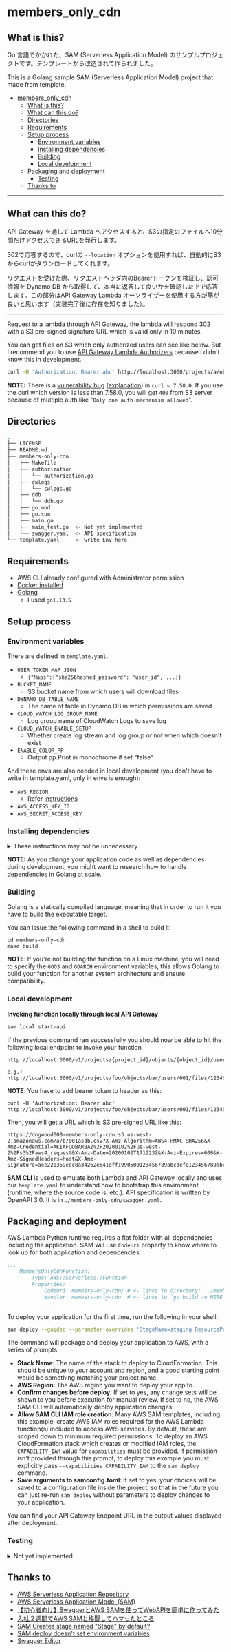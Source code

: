 # members_only_cdn

## What is this?

Go 言語でかかれた、SAM (Serverless Application Model) のサンプルプロジェクトです。テンプレートから改造されて作られました。

This is a Golang sample SAM (Serverless Application Model) project that made from template.

<!-- TOC depthFrom:1 depthTo:6 withLinks:1 updateOnSave:1 orderedList:0 -->

- [members_only_cdn](#membersonlycdn)
	- [What is this?](#what-is-this)
	- [What can this do?](#what-can-this-do)
	- [Directories](#directories)
	- [Requirements](#requirements)
	- [Setup process](#setup-process)
		- [Environment variables](#environment-variables)
		- [Installing dependencies](#installing-dependencies)
		- [Building](#building)
		- [Local development](#local-development)
	- [Packaging and deployment](#packaging-and-deployment)
		- [Testing](#testing)
	- [Thanks to](#thanks-to)

<!-- /TOC -->

---

## What can this do?

API Gateway を通して Lambda へアクセスすると、S3の指定のファイルへ10分間だけアクセスできるURLを発行します。

302で応答するので、curlの `--location` オプションを使用すれば、自動的にS3からcurlがダウンロードしてくれます。

リクエストを受けた際、リクエストヘッダ内のBearerトークンを検証し、認可情報を Dynamo DB から取得して、本当に返答して良いかを確認した上で応答します。この部分は[API Gateway Lambda オーソライザー](https://docs.aws.amazon.com/ja_jp/apigateway/latest/developerguide/apigateway-use-lambda-authorizer.html)を使用する方が筋が良いと思います（実装完了後に存在を知りました）。

---

Request to a lambda through API Gateway, the lambda will respond 302 with a S3 pre-signed signature URL which is valid only in 10 minutes.

You can get files on S3 which only authorized users can see like below. But I recommend you to use [API Gateway Lambda Authorizers](https://docs.aws.amazon.com/apigateway/latest/developerguide/apigateway-use-lambda-authorizer.html) because I didn't know this in development.

```bash
curl -H 'Authorization: Bearer abc' http://localhost:3000/projects/a/objects/b/users/001/files/001.csv --location
```

**NOTE:** There is a [vulnerability bug](https://curl.haxx.se/docs/CVE-2018-1000007.html) ([explanation](https://stackoverflow.com/a/50005430)) in `curl < 7.58.0`.
If you use the curl which version is less than 7.58.0, you will get `400` from S3 server because of multiple auth like "`Only one auth mechanism allowed`".


## Directories

```bash
.
├── LICENSE
├── README.md
├── members-only-cdn
│   ├── Makefile
│   ├── authorization
│   │   └── authorization.go
│   ├── cwlogs
│   │   └── cwlogs.go
│   ├── ddb
│   │   └── ddb.go
│   ├── go.mod
│   ├── go.sum
│   ├── main.go
│   ├── main_test.go  <- Not yet implemented
│   └── swagger.yaml  <- API specification
└── template.yaml     <- write Env here
```

## Requirements

* AWS CLI already configured with Administrator permission
* [Docker installed](https://www.docker.com/community-edition)
* [Golang](https://golang.org)
  * I used `go1.13.5`

## Setup process

### Environment variables

There are defined in `template.yaml`.

- `USER_TOKEN_MAP_JSON`
  - `{"Maps":{"sha256hashed_password": "user_id", ...}}`
- `BUCKET_NAME`
  - S3 bucket name from which users will download files
- `DYNAMO_DB_TABLE_NAME`
  - The name of table in Dynamo DB in which permissions are saved
- `CLOUD_WATCH_LOG_GROUP_NAME`
  - Log group name of CloudWatch Logs to save log
- `CLOUD_WATCH_ENABLE_SETUP`
  - Whether create log stream and log group or not when which doesn't exist
- `ENABLE_COLOR_PP`
  - Output pp.Print in monochrome if set "false"

And these envs are also needed in local development (you don't have to write in template.yaml, only in envs is enough):

- `AWS_REGION`
  - Refer [instructions](https://docs.aws.amazon.com/AWSEC2/latest/UserGuide/using-regions-availability-zones.html#concepts-available-regions)
- `AWS_ACCESS_KEY_ID`
- `AWS_SECRET_ACCESS_KEY`

### Installing dependencies

<details><summary>These instructions may not be unnecessary</summary>
<p>
In this example we use the built-in `go get` and the only dependency we need is AWS Lambda Go SDK:

```shell
go get -u github.com/aws/aws-lambda-go/...
```
</p>
</details>

**NOTE:** As you change your application code as well as dependencies during development, you might want to research how to handle dependencies in Golang at scale.

### Building

Golang is a statically compiled language, meaning that in order to run it you have to build the executable target.

You can issue the following command in a shell to build it:

```shell
cd members-only-cdn
make build
```

**NOTE**: If you're not building the function on a Linux machine, you will need to specify the `GOOS` and `GOARCH` environment variables, this allows Golang to build your function for another system architecture and ensure compatibility.

### Local development

**Invoking function locally through local API Gateway**

```bash
sam local start-api
```

If the previous command ran successfully you should now be able to hit the following local endpoint to invoke your function
```
http://localhost:3000/v1/projects/{project_id}/objects/{object_id}/users/{user_id}/files/{file_id}

e.g.)
http://localhost:3000/v1/projects/foo/objects/bar/users/001/files/12345
```
**NOTE**: You have to add bearer token to header as this:
```shell
curl -H 'Authorization: Bearer abc' http://localhost:3000/v1/projects/foo/objects/bar/users/001/files/12345.csv
```
Then, you will get a URL which is S3 pre-signed URL like this:

```
https://dogwood008-members-only-cdn.s3.us-west-2.amazonaws.com/a/b/001asdb.csv?X-Amz-Algorithm=AWS4-HMAC-SHA256&X-Amz-Credential=AKIAFOOBARBAZ%2F20200102%2Fus-west-2%2Fs3%2Faws4_request&X-Amz-Date=20200102T171223Z&X-Amz-Expires=600&X-Amz-SignedHeaders=host&X-Amz-Signature=aee220359eec8a34262e641dff1990500123456789abcdef0123456789abcdef
```

**SAM CLI** is used to emulate both Lambda and API Gateway locally and uses our `template.yaml` to understand how to bootstrap this environment (runtime, where the source code is, etc.). API specification is written by OpenAPI 3.0. It is in `./members-only-cdn/swagger.yaml`.


## Packaging and deployment

AWS Lambda Python runtime requires a flat folder with all dependencies including the application. SAM will use `CodeUri` property to know where to look up for both application and dependencies:

```yaml
...
    MembersOnlyCdnFunction:
        Type: AWS::Serverless::Function
        Properties:
            CodeUri: members-only-cdn/ # <- links to directory: `./members-only-cdn/`
            Handler: members-only-cdn  # <- links to `go build -o HERE main.go`
            ...
```

To deploy your application for the first time, run the following in your shell:

```bash
sam deploy --guided --parameter-overrides 'StageName=staging ResourcePrefix=dogwood008'
```

The command will package and deploy your application to AWS, with a series of prompts:

* **Stack Name**: The name of the stack to deploy to CloudFormation. This should be unique to your account and region, and a good starting point would be something matching your project name.
* **AWS Region**: The AWS region you want to deploy your app to.
* **Confirm changes before deploy**: If set to yes, any change sets will be shown to you before execution for manual review. If set to no, the AWS SAM CLI will automatically deploy application changes.
* **Allow SAM CLI IAM role creation**: Many AWS SAM templates, including this example, create AWS IAM roles required for the AWS Lambda function(s) included to access AWS services. By default, these are scoped down to minimum required permissions. To deploy an AWS CloudFormation stack which creates or modified IAM roles, the `CAPABILITY_IAM` value for `capabilities` must be provided. If permission isn't provided through this prompt, to deploy this example you must explicitly pass `--capabilities CAPABILITY_IAM` to the `sam deploy` command.
* **Save arguments to samconfig.toml**: If set to yes, your choices will be saved to a configuration file inside the project, so that in the future you can just re-run `sam deploy` without parameters to deploy changes to your application.

You can find your API Gateway Endpoint URL in the output values displayed after deployment.

### Testing

<details><summary>Not yet implemented.</summary>
<p>
We use `testing` package that is built-in in Golang and you can simply run the following command to run our tests:

```shell
go test -v ./hello-world/
```
</p>
</details>

## Thanks to

* [AWS Serverless Application Repository](https://aws.amazon.com/serverless/serverlessrepo/)
* [AWS Serverless Application Model (SAM)](https://github.com/awslabs/serverless-application-model/blob/master/versions/2016-10-31.md)
* [【初心者向け】SwaggerとAWS SAMを使ってWebAPIを簡単に作ってみた](https://dev.classmethod.jp/cloud/aws/serverless-swagger-apigateway/)
* [入社２週間でAWS SAMと格闘してハマったところ](https://dev.classmethod.jp/server-side/serverless/sam-try-and-error/)
* [SAM Creates stage named "Stage" by default?](https://github.com/awslabs/serverless-application-model/issues/191)
* [SAM deploy doesn't set environment variables](https://github.com/awslabs/aws-sam-cli/issues/1163)
* [Swagger Editor](https://editor.swagger.io/)
